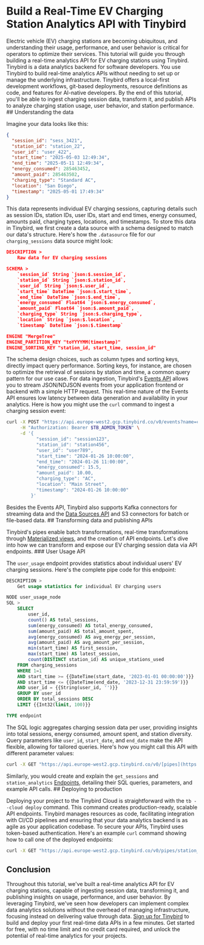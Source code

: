 # Build a Real-Time EV Charging Station Analytics API with Tinybird

Electric vehicle (EV) charging stations are becoming ubiquitous, and understanding their usage, performance, and user behavior is critical for operators to optimize their services. This tutorial will guide you through building a real-time analytics API for EV charging stations using Tinybird. Tinybird is a data analytics backend for software developers. You use Tinybird to build real-time analytics APIs without needing to set up or manage the underlying infrastructure. Tinybird offers a local-first development workflows, git-based deployments, resource definitions as code, and features for AI-native developers. By the end of this tutorial, you'll be able to ingest charging session data, transform it, and publish APIs to analyze charging station usage, user behavior, and station performance. ## Understanding the data

Imagine your data looks like this:

```json
{
  "session_id": "sess_3421",
  "station_id": "station_22",
  "user_id": "user_422",
  "start_time": "2025-05-03 12:49:34",
  "end_time": "2025-05-11 12:49:34",
  "energy_consumed": 285463452,
  "amount_paid": 285463502,
  "charging_type": "Standard AC",
  "location": "San Diego",
  "timestamp": "2025-05-01 17:49:34"
}
```

This data represents individual EV charging sessions, capturing details such as session IDs, station IDs, user IDs, start and end times, energy consumed, amounts paid, charging types, locations, and timestamps. To store this data in Tinybird, we first create a data source with a schema designed to match our data's structure. Here's how the `.datasource` file for our `charging_sessions` data source might look:

```json
DESCRIPTION >
    Raw data for EV charging sessions

SCHEMA >
    `session_id` String `json:$.session_id`,
    `station_id` String `json:$.station_id`,
    `user_id` String `json:$.user_id`,
    `start_time` DateTime `json:$.start_time`,
    `end_time` DateTime `json:$.end_time`,
    `energy_consumed` Float64 `json:$.energy_consumed`,
    `amount_paid` Float64 `json:$.amount_paid`,
    `charging_type` String `json:$.charging_type`,
    `location` String `json:$.location`,
    `timestamp` DateTime `json:$.timestamp`

ENGINE "MergeTree"
ENGINE_PARTITION_KEY "toYYYYMM(timestamp)"
ENGINE_SORTING_KEY "station_id, start_time, session_id"
```

The schema design choices, such as column types and sorting keys, directly impact query performance. Sorting keys, for instance, are chosen to optimize the retrieval of sessions by station and time, a common query pattern for our use case. For data ingestion, Tinybird's [Events API](https://www.tinybird.co/docs/forward/get-data-in/events-api) allows you to stream JSON/NDJSON events from your application frontend or backend with a simple HTTP request. This real-time nature of the Events API ensures low latency between data generation and availability in your analytics. Here is how you might use the `curl` command to ingest a charging session event:

```bash
curl -X POST "https://api.europe-west2.gcp.tinybird.co/v0/events?name=charging_sessions" \
     -H "Authorization: Bearer $TB_ADMIN_TOKEN" \
     -d '{
           "session_id": "session123",
           "station_id": "station456",
           "user_id": "user789",
           "start_time": "2024-01-26 10:00:00",
           "end_time": "2024-01-26 11:00:00",
           "energy_consumed": 15.5,
           "amount_paid": 10.00,
           "charging_type": "AC",
           "location": "Main Street",
           "timestamp": "2024-01-26 10:00:00"
         }'
```

Besides the Events API, Tinybird also supports Kafka connectors for streaming data and the [Data Sources API](https://www.tinybird.co/docs/api-reference/datasource-api) and S3 connectors for batch or file-based data. ## Transforming data and publishing APIs

Tinybird's pipes enable batch transformations, real-time transformations through [Materialized views](https://www.tinybird.co/docs/forward/work-with-data/optimize/materialized-views), and the creation of API endpoints. Let's dive into how we can transform and expose our EV charging session data via API endpoints. ### User Usage API

The `user_usage` endpoint provides statistics about individual users' EV charging sessions. Here's the complete pipe code for this endpoint:

```sql
DESCRIPTION >
    Get usage statistics for individual EV charging users

NODE user_usage_node
SQL >
    SELECT
        user_id,
        count() AS total_sessions,
        sum(energy_consumed) AS total_energy_consumed,
        sum(amount_paid) AS total_amount_spent,
        avg(energy_consumed) AS avg_energy_per_session,
        avg(amount_paid) AS avg_amount_per_session,
        min(start_time) AS first_session,
        max(start_time) AS latest_session,
        count(DISTINCT station_id) AS unique_stations_used
    FROM charging_sessions
    WHERE 1=1
    AND start_time >= {{DateTime(start_date, '2023-01-01 00:00:00')}}
    AND start_time <= {{DateTime(end_date, '2023-12-31 23:59:59')}}
    AND user_id = {{String(user_id, '')}}
    GROUP BY user_id
    ORDER BY total_sessions DESC
    LIMIT {{Int32(limit, 100)}}

TYPE endpoint
```

The SQL logic aggregates charging session data per user, providing insights into total sessions, energy consumed, amount spent, and station diversity. Query parameters like `user_id`, `start_date`, and `end_date` make the API flexible, allowing for tailored queries. Here's how you might call this API with different parameter values:

```bash
curl -X GET "https://api.europe-west2.gcp.tinybird.co/v0/[pipes](https://www.tinybird.co/docs/forward/work-with-data/pipes)/user_usage.json?token=$TB_ADMIN_TOKEN&user_id=user789&start_date=2024-01-01 00:00:00&end_date=2024-01-31 23:59:59&limit=10"
```

Similarly, you would create and explain the `get_sessions` and `station_analytics` [Endpoints](https://www.tinybird.co/docs/forward/work-with-data/publish-data/endpoints), detailing their SQL queries, parameters, and example API calls. ## Deploying to production

Deploying your project to the Tinybird Cloud is straightforward with the `tb --cloud deploy` command. This command creates production-ready, scalable API endpoints. Tinybird manages resources as code, facilitating integration with CI/CD pipelines and ensuring that your data analytics backend is as agile as your application codebase. To secure your APIs, Tinybird uses token-based authentication. Here's an example `curl` command showing how to call one of the deployed endpoints:

```bash
curl -X GET "https://api.europe-west2.gcp.tinybird.co/v0/pipes/station_analytics.json?token=$TB_ADMIN_TOKEN&location=Main Street&start_date=2024-01-01 00:00:00&end_date=2024-01-31 23:59:59&limit=10"
```


## Conclusion

Throughout this tutorial, we've built a real-time analytics API for EV charging stations, capable of ingesting session data, transforming it, and publishing insights on usage, performance, and user behavior. By leveraging Tinybird, we've seen how developers can implement complex data analytics solutions without the overhead of managing infrastructure, focusing instead on delivering value through data. [Sign up for Tinybird](https://cloud.tinybird.co/signup) to build and deploy your first real-time data APIs in a few minutes. Get started for free, with no time limit and no credit card required, and unlock the potential of real-time analytics for your projects.